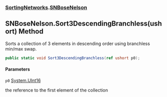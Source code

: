 ### [SortingNetworks](SortingNetworks.md 'SortingNetworks').[SNBoseNelson](SortingNetworks.SNBoseNelson.md 'SortingNetworks.SNBoseNelson')

## SNBoseNelson.Sort3DescendingBranchless(ushort) Method

Sorts a collection of 3 elements in descending order using branchless min/max swap.

```csharp
public static void Sort3DescendingBranchless(ref ushort p0);
```
#### Parameters

<a name='SortingNetworks.SNBoseNelson.Sort3DescendingBranchless(ushort).p0'></a>

`p0` [System.UInt16](https://docs.microsoft.com/en-us/dotnet/api/System.UInt16 'System.UInt16')

the reference to the first element of the collection